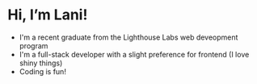 # Hi, I’m Lani!

- I'm a recent graduate from the Lighthouse Labs web deveopment program
- I'm a full-stack developer with a slight preference for frontend (I love shiny things)
- Coding is fun!


<!---
oatmilkies/oatmilkies is a ✨ special ✨ repository because its `README.md` (this file) appears on your GitHub profile.
You can click the Preview link to take a look at your changes.
--->
